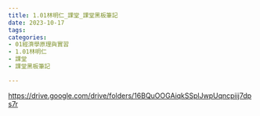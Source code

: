 ```yaml
---
title: 1.01林明仁_課堂_課堂黑板筆記
date: 2023-10-17
tags: 
categories:
- 01經濟學原理與實習
- 1.01林明仁
- 課堂
- 課堂黑板筆記

---
```

https://drive.google.com/drive/folders/16BQuOOGAiqkSSplJwpUqncpiij7dps7r

